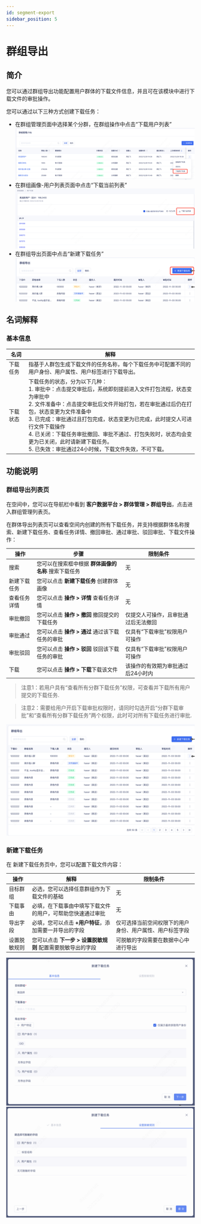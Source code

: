 ```yaml
---
id: segment-export
sidebar_position: 5 
---
```


# 群组导出

## 简介[](#jian-jie)

您可以通过群组导出功能配置用户群体的下载文件信息，并且可在该模块中进行下载文件的审批操作。

您可以通过以下三种方式创建下载任务：

- 在群组管理页面中选择某个分群，在群组操作中点击“下载用户列表”
![图 5](/img/7e13ee130fa8dbcf3887f3fff433c1038dbc0677dc38227a9f77c380156b51bb.png)  
- 在群组画像-用户列表页面中点击“下载当前列表”
![图 6](/img/ea74a0eef71f2b86661ed942d0bd1df9d9783bebc5b2b69dba9e30ae7e5b8ff1.png)  
- 在群组导出页面中点击“新建下载任务”![图 7](/img/1e61c9d8bff22551398280e445b8dc705e1ac9d2711d676493efe78ad8beaae5.png)  



## 名词解释[](#ming-ci-jie-shi)

### 基本信息

| 名词     | 解释  |
| -------- | ------------------------------------------------------------------------------------------------------------------------------------------------------------ |
| 下载任务 | 指基于人群包生成下载文件的任务名称，每个下载任务中可配置不同的用户身份、用户属性、用户标签进行下载导出。 |
| 下载状态 | 下载任务的状态，分为以下几种：<br/>1. 审批中：点击提交审批后，系统即刻提前进入文件打包流程，状态变为审批中<br/>2. 文件准备中：点击提交审批后文件开始打包，若在审批通过后仍在打包，状态变更为文件准备中<br/>3. 已完成：审批通过且打包完成，状态变更为已完成，此时提交人可进行文件下载操作<br/>4. 已关闭：下载任务审批撤回、审批不通过、打包失败时，状态均会变更为已关闭，此时请新建下载任务。<br/>5. 已失效：审批通过24小时候，下载文件失效，不可下载。


## 功能说明[](#gong-neng-shuo-ming)

### 群组导出列表页

在空间中，您可以在导航栏中看到 **客户数据平台 > 群体管理 > 群组导出**，点击进入群组管理列表页。

在群体导出列表页可以查看空间内创建的所有下载任务，并支持根据群体名称搜索、新建下载任务、查看任务详情、撤回审批、通过审批、驳回审批、下载文件操作：


| 操作         | 步骤                                                           | 限制条件                     |
| ------------ | -------------------------------------------------------------- | ---------------------------- |
| 搜索         | 您可以在搜索框中根据 **群体画像的名称** 搜索下载任务           | 无                           |
| 新建下载任务         | 您可以点击 **新建下载任务** 创建群体画像                       | 无                           |
| 查看任务详情         | 您可以点击 **操作 > 详情** 查看任务详情                       | 无                           |
| 审批撤回 | 您可以点击 **操作 > 撤回** 撤回提交的下载任务   | 仅提交人可操作，且审批通过后无法撤回     |
| 审批通过       | 您可以点击 **操作 > 通过** 通过该下载任务的审批 | 仅具有“下载审批”权限用户可操作 |
| 审批驳回  | 您可以点击 **操作 > 驳回** 驳回该下载任务的审批 | 仅具有“下载审批”权限用户可操作 |
| 下载 | 您可以点击 **操作 > 下载**下载该文件               | 该操作的有效期为审批通过后24小时内                           |

> 注意1：若用户具有“查看所有分群下载任务”权限，可查看并下载所有用户提交的下载任务.

>注意2：需要给用户开启下载审批权限时，请同时勾选开启“分群下载审批”和“查看所有分群下载任务”两个权限，此时可对所有下载任务进行审批.

![图 12](/img/17370405a7a729ac984a5caa565d46cf7d2e90675191dbdae8187eed265623b1.png)  




### 新建下载任务

在 新建下载任务页中，您可以配置下载文件内容：

| 操作         | 解释   | 限制条件     |
| ------------ | ---------------------------------------------------------- | ---------------------------------------------------------------------------------------------------------------------------------------------------------- |
| 目标群组     | 必选，您可以选择任意群组作为下载文件的基础 | 无   |
| 下载事由   | 必填，在下载事由中填写下载文件的用户，可帮助您快速通过审批  | 无 |
| 导出字段  | 必填，您可以点击 **+用户特征**，添加需要一并导出的字段 | 仅可选择当前空间权限下的用户身份、用户属性、用户标签字段   |
| 设置脱敏规则 | 您可以点击 **下一步 > 设置脱敏规则** 配置需要脱敏导出的字段 | 可脱敏的字段需要在数据中心中进行导出 |


![图 10](/img/5e9b20c8a1eff59af64b37e941c62dd436d58a3cfa934c625c82c5ffdac596ed.png)  
![图 11](/img/deccca5d60ddd16d242a0d256cd052e22747621813effa0b5cf86bf527a7545b.png)  


